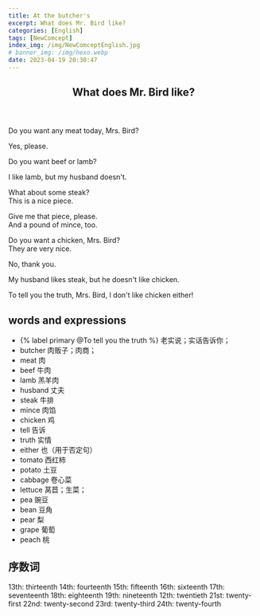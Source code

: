 ```yaml
---
title: At the butcher's
excerpt: What does Mr. Bird like?
categories: [English]
tags: [NewComcept]
index_img: /img/NewComceptEnglish.jpg
# banner_img: /img/hexo.webp
date: 2023-04-19 20:30:47
---
```

<article class="the-dialogue">
	<header>
    	<h2>What does Mr. Bird like?</h2>
    </header>
    <p class="sender" title="Butcher">Do you want any meat today, Mrs. Bird?</p>
    <p class="responder" title="Mrs. Bird">Yes, please.</p>
    <p class="sender" title="Butcher">Do you want beef or lamb?</p>
    <p class="responder" title="Mrs. Bird">I like lamb, but my husband doesn't.</p>
    <p class="sender" title="Butcher">What about some steak?<br>This is a nice piece.</p>
    <p class="responder" title="Mrs. Bird">Give me that piece, please.<br>And a pound of mince, too.</p>
    <p class="sender" title="Butcher">Do you want a chicken, Mrs. Bird?<br>They are very nice.</p>
    <p class="responder" title="Mrs. Bird">No, thank you.</p>
    <p class="responder" title="Mrs. Bird">My husband likes steak, but he doesn't like chicken.</p>
    <p class="sender" title="Butcher">To tell you the truth, Mrs. Bird, I don't like chicken either!</p>
</article>

## words and expressions

- {% label primary @To tell you the truth %} 老实说；实话告诉你；
- butcher 肉贩子；肉商；
- meat 肉
- beef 牛肉
- lamb 羔羊肉
- husband 丈夫
- steak 牛排
- mince 肉馅
- chicken 鸡
- tell 告诉
- truth 实情
- either 也（用于否定句）
- tomato 西红柿
- potato 土豆
- cabbage 卷心菜
- lettuce 莴苣；生菜；
- pea 豌豆
- bean 豆角
- pear 梨
- grape 葡萄
- peach 桃

## 序数词
13th: thirteenth
14th: fourteenth
15th: fifteenth
16th: sixteenth
17th: seventeenth
18th: eighteenth
19th: nineteenth
12th: twentieth
21st: twenty-first
22nd: twenty-second
23rd: twenty-third
24th: twenty-fourth